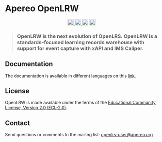 # Apereo OpenLRW

<p align='center'> 
 <a target='_blank' href='https://www.apereo.org/incubation'>
    <img height='20px' alt='apereo-incubating' src="https://img.shields.io/badge/apereo-incubating-blue.svg?logo=data%3Aimage%2Fpng%3Bbase64%2CiVBORw0KGgoAAAANSUhEUgAAAA4AAAAOCAYAAAAfSC3RAAAABmJLR0QA%2FwD%2FAP%2BgvaeTAAAACXBIWXMAAAsTAAALEwEAmpwYAAAAB3RJTUUH4QUTEi0ybN9p9wAAAiVJREFUKM9lkstLlGEUxn%2Fv%2B31joou0GTFKyswkKrrYdaEQ4cZAy4VQUS2iqH%2BrdUSNYmK0EM3IkjaChnmZKR0dHS0vpN%2FMe97TIqfMDpzN4XkeDg8%2Fw45R1XNAu%2Fe%2BGTgAqLX2KzAQRVGytLR0jN2jqo9FZFRVvfded66KehH5oKr3dpueiMiK915FRBeXcjo9k9K5zLz%2B3Nz8EyAqX51zdwGMqp738NSonlxf36Cn7zX9b4eYX8gSBAE1Bw9wpLaW%2BL5KWluukYjH31tr71vv%2FU0LJ5xzdL3q5dmLJK7gON5wjEQizsTkFMmeXkbHxtHfD14WkbYQaFZVMzk1zfDHERrPnqGz4wZ1tYfJ5%2FPMLOYYW16ltrqKRDyOMcYATXa7PRayixSc4%2FKFRhrqjxKGIWVlZVQkqpg1pYyvR%2BTFF2s5FFprVVXBAAqq%2F7a9uPKd1NomeTX4HXfrvZ8D2F9dTSwWMjwywueJLxQKBdLfZunue0Mqt8qPyMHf0HRorR0ArtbX1Zkrly7yPNnN1EyafZUVZLJZxjNLlHc%2BIlOxly0RyktC770fDIGX3vuOMAxOt19vJQxD%2BgeHmE6liMVKuNPawlZ9DWu2hG8bW1Tuib0LgqCrCMBDEckWAVjKLetMOq2ZhQV1zulGVFAnohv5wrSq3tpNzwMR%2BSQi%2FyEnIl5Ehpxzt4t6s9McRdGpIChpM8Y3ATXbkKdEZDAIgqQxZrKo%2FQUk5F9Xr20TrQAAAABJRU5ErkJggg%3D%3D">
 </a>
 <a target='_blank' href="https://google.github.io/styleguide/javaguide.html">
        <img height='20px' src="https://img.shields.io/badge/code_style-Google-green.svg?style=flat" alt="Google Code Style">
 </a>
 <img height='20px' src='https://travis-ci.com/Apereo-Learning-Analytics-Initiative/OpenLRW.svg?branch=master' alt='Travis build status'>
  <a target='_blank' href="https://scrutinizer-ci.com/g/Apereo-Learning-Analytics-Initiative/OpenLRW/">
  <img height='20px' src='https://scrutinizer-ci.com/g/Apereo-Learning-Analytics-Initiative/OpenLRW/badges/quality-score.png?b=master' alt='Scrunitizer quality score'>
 </a>



</p>


> ### OpenLRW is the next evolution of OpenLRS. OpenLRW is a standards-focused learning records warehouse with support for event capture with xAPI and IMS Caliper.

## Documentation
The documentation is available in different languages on this [link](https://github.com/Apereo-Learning-Analytics-Initiative/OpenLRW/blob/master/docs/index.md).

## License
OpenLRW is made available under the terms of the [Educational Community License, Version 2.0 (ECL-2.0)](https://opensource.org/licenses/ECL-2.0).

## Contact 
Send questions or comments to the mailing list: openlrs-user@apereo.org

